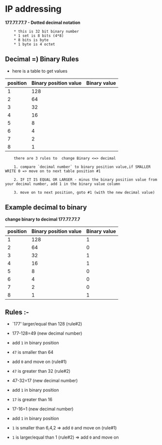 # IP addressing

**177.77.77.7 - Dotted decimal notation**

```
    * this is 32 bit binary number
    * 1 set is 8 bits (4*8)
    * 8 bits is byte
    * 1 byte is 4 octet
```

## Decimal =) Binary Rules

* here is a table to get values

| position | Binary position value | Binary value
| -------- | ---------- | -------- |
| 1 | 128 |
| 2 | 64 |
| 3 | 32 |
| 4 | 16 |
| 5 | 8 |
| 6 | 4 |
| 7 | 2 |
| 8 | 1 |

```
    there are 3 rules to  change Binary <=> decimal

    1. compare `decimal number` to binary position value,if SMALLER WRITE 0 => move on to next table position #1

    2. IF IT IS EQUAL OR LARGER - minus the binary position value from your decimal number, add 1 in the binary value column

    3. move on to next position, goto #1 (with the new decimal value)
```

## Example decimal to binary

**change binary to decimal 177.77.77.7**

| position | Binary position value | Binary value
| -------- | ---------- | -------- |
| 1 | 128 | 1
| 2 | 64 | 0
| 3 | 32 | 1
| 4 | 16 | 1
| 5 | 8 | 0
| 6 | 4 | 0
| 7 | 2 | 0
| 8 | 1 | 1

## Rules :-

* `177' larger/equal than 128 (rule#2)
* 177-128=49 (new decimal number)
* add `1` in binary position

* `47` is smaller than 64
* add `0` and move on (rule#1)

* `47` is greater than 32 (rule#2)
* 47-32=17 (new decimal number)
* add `1` in binary position

* `17` is greater than 16
* 17-16=1 (new decimal number)
* add `1` in binary position

* `1` is smaller than 6,4,2
=> add `0` and move on (rule#1)

* `1` is larger/equal than 1 (rule#2)
=> add `0` and move on
